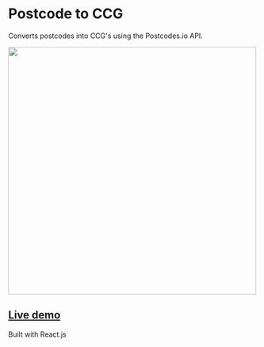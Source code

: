 # Postcode to CCG

Converts postcodes into CCG's using the Postcodes.io API.

<img
  width="500"
  alt=""
  src="https://i.imgur.com/OrNmtKX.png"
/>

## [Live demo](https://janwyl1.github.io/postcodeccg/)

Built with React.js